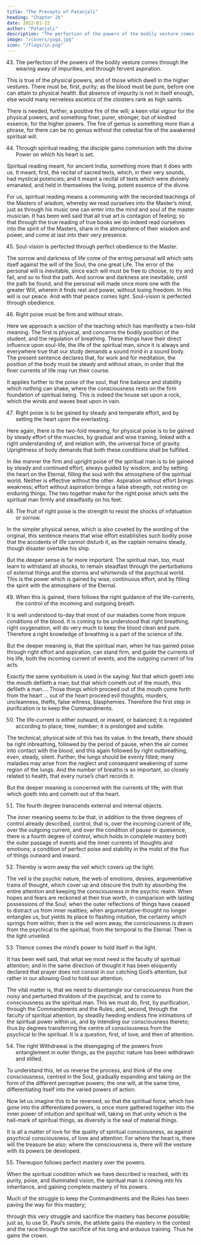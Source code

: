```yaml
---
title: "The Precepts of Patanjali"
heading: "Chapter 2b"
date: 2022-01-22
author: "Patanjali"
description: "The perfection of the powers of the bodily vesture comes through the wearing away of impurities, and through fervent aspiration"
image: "/covers/yoga.jpg"
icon: "/flags/in.png"
---
```



43. The perfection of the powers of the bodily vesture comes through the wearing away of impurities, and through fervent aspiration.

This is true of the physical powers, and of those which dwell in the higher vestures. There must be, first, purity; as the blood must be pure, before one can attain to physical health. But absence of impurity is not in itself enough, else would many nerveless ascetics of the cloisters rank as high saints. 

There is needed, further, a positive fire of the will; a keen vital vigour for the physical powers, and something finer, purer, stronger, but of kindred essence, for the higher powers. The fire of genius is something more than a phrase, for there can be no genius without the celestial fire of the awakened spiritual will.


44. Through spiritual reading, the disciple gains communion with the divine Power on which his heart is set.

Spiritual reading meant, for ancient India, something more than it does with us. It meant, first, the recital of sacred texts, which, in their very sounds, had mystical potencies; and it meant a recital of texts which were divinely emanated, and held in themselves the living, potent essence of the divine.

For us, spiritual reading means a communing with the recorded teachings of the Masters of wisdom, whereby we read ourselves into the Master’s mind, just as through his music one can enter into the mind and soul of the master musician. It has been well said that all true art is contagion of feeling; so that through the true reading of true books we do indeed read ourselves into the spirit of the Masters, share in the atmosphere of their wisdom and power, and come at last into their very presence.


45. Soul-vision is perfected through perfect obedience to the Master.

The sorrow and darkness of life come of the erring personal will which sets itself against the will of the Soul, the one great Life. The error of the personal will is inevitable, since each will must be free to choose, to try and fail, and so to find the path. And sorrow and darkness are inevitable, until the path be found, and the personal will made once more one with the greater Will, wherein it finds rest and power, without losing freedom. In His will is our peace. And with that peace comes light. Soul-vision is perfected through obedience.


46. Right poise must be firm and without strain.

Here we approach a section of the teaching which has manifestly a two-fold meaning. The first is physical, and concerns the bodily position of the student, and the regulation of breathing. These things have their direct influence upon soul-life, the life of the spiritual man, since it is always and everywhere true that our study demands a sound mind in a sound body. The present sentence declares that, for work and for meditation, the position of the body must be steady and without strain, in order that the finer currents of life may run their course.

It applies further to the poise of the soul, that fine balance and stability which nothing can shake, where the consciousness rests on the firm foundation of spiritual being. This is indeed the house set upon a rock, which the winds and waves beat upon in vain.

47. Right poise is to be gained by steady and temperate effort, and by setting the heart upon the everlasting.

Here again, there is the two-fold meaning, for physical poise is to be gained by steady effort of the muscles, by gradual and wise training, linked with a right understanding of, and relation with, the universal force of gravity. Uprightness of body demands that both these conditions shall be fulfilled.

In like manner the firm and upright poise of the spiritual man is to be gained by steady and continued effort, always guided by wisdom, and by setting the heart on the Eternal, filling the soul with the atmosphere of the spiritual world. Neither is effective without the other. Aspiration without effort brings weakness; effort without aspiration brings a false strength, not resting on enduring things. The two together make for the right poise which sets the spiritual man firmly and steadfastly on his feet.

48. The fruit of right poise is the strength to resist the shocks of infatuation or sorrow.

In the simpler physical sense, which is also coveted by the wording of the original, this sentence means that wise effort establishes such bodily poise that the accidents of life cannot disturb it, as the captain remains steady, though disaster overtake his ship.

But the deeper sense is far more important. The spiritual man, too, must learn to withstand all shocks, to remain steadfast through the perturbations of external things and the storms and whirlwinds of the psychical world. This is the power which is gained by wise, continuous effort, and by filling the spirit with the atmosphere of the Eternal.

49. When this is gained, there follows the right guidance of the life-currents, the control of the incoming and outgoing breath.

It is well understood to-day that most of our maladies come from impure conditions of the blood. It is coming to be understood that right breathing, right oxygenation, will do very much to keep the blood clean and pure. Therefore a right knowledge of breathing is a part of the science of life.

But the deeper meaning is, that the spiritual man, when he has gained poise through right effort and aspiration, can stand firm, and guide the currents of his life, both the incoming current of events, and the outgoing current of his acts.

Exactly the same symbolism is used in the saying: Not that which goeth into the mouth defileth a man; but that which cometh out of the mouth, this defileth a man…. Those things which proceed out of the mouth come forth from the heart … out of the heart proceed evil thoughts, murders, uncleanness, thefts, false witness, blasphemies. Therefore the first step in purification is to keep the Commandments.

50. The life-current is either outward, or inward, or balanced; it is regulated according to place, time, number; it is prolonged and subtle.

The technical, physical side of this has its value. In the breath, there should be right inbreathing, followed by the period of pause, when the air comes into contact with the blood, and this again followed by right outbreathing, even, steady, silent. Further, the lungs should be evenly filled; many maladies may arise from the neglect and consequent weakening of some region of the lungs. And the number of breaths is so important, so closely related to health, that every nurse’s chart records it.

But the deeper meaning is concerned with the currents of life; with that which goeth into and cometh out of the heart.

51. The fourth degree transcends external and internal objects.

The inner meaning seems to be that, in addition to the three degrees of control already described, control, that is, over the incoming current of life, over the outgoing current, and over the condition of pause or quiesence, there is a fourth degree of control, which holds in complete mastery both the outer passage of events and the inner currents of thoughts and emotions; a condition of perfect poise and stability in the midst of the flux of things outward and inward.

52. Thereby is worn away the veil which covers up the light.

The veil is the psychic nature, the web of emotions, desires, argumentative trains of thought, which cover up and obscure the truth by absorbing the entire attention and keeping the consciousness in the psychic realm. When hopes and fears are reckoned at their true worth, in comparison with lasting possessions of the Soul; when the outer reflections of things have ceased to distract us from inner realities; when argumentative-thought no longer entangles us, but yields its place to flashing intuition, the certainty which springs from within; then is the veil worn away, the consciousness is drawn from the psychical to the spiritual, from the temporal to the Eternal. Then is the light unveiled.

53. Thence comes the mind’s power to hold itself in the light.

It has been well said, that what we most need is the faculty of spiritual attention; and in the same direction of thought it has been eloquently declared that prayer does not consist in our catching God’s attention, but rather in our allowing God to hold our attention.

The vital matter is, that we need to disentangle our consciousness from the noisy and perturbed thraldom of the psychical, and to come to consciousness as the spiritual man. This we must do, first, by purification, through the Commandments and the Rules; and, second, through the faculty of spiritual attention, by steadily heeding endless fine intimations of the spiritual power within us, and by intending our consciousness thereto; thus by degrees transferring the centre of consciousness from the psychical to the spiritual. It is a question, first, of love, and then of attention.


54. The right Withdrawal is the disengaging of the powers from entanglement in outer things, as the psychic nature has been withdrawn and stilled.

To understand this, let us reverse the process, and think of the one consciousness, centred in the Soul, gradually expanding and taking on the form of the different perceptive powers; the one will, at the same time, differentiating itself into the varied powers of action.

Now let us imagine this to be reversed, so that the spiritual force, which has gone into the differentiated powers, is once more gathered together into the inner power of intuition and spiritual will, taking on that unity which is the hall-mark of spiritual things, as diversity is the seal of material things.

It is all a matter of love for the quality of spiritual consciousness, as against psychical consciousness, of love and attention. For where the heart is, there will the treasure be also; where the consciousness is, there will the vesture with its powers be developed.


55. Thereupon follows perfect mastery over the powers.

When the spiritual condition which we have described is reached, with its purity, poise, and illuminated vision, the spiritual man is coming into his inheritance, and gaining complete mastery of his powers.

Much of the struggle to keep the Commandments and the Rules has been paving the way for this mastery; 

through this very struggle and sacrifice the mastery has become possible; just as, to use St. Paul’s simile, the athlete gains the mastery in the contest and the race through the sacrifice of his long and arduous training. Thus he gains the crown.

